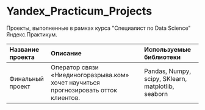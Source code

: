 # Yandex_Practicum_Projects
Проекты, выполненные в рамках курса "Специалист по Data Science" Яндекс.Практикум.

|Название проекта|Описание                   |Используемые библиотеки|
|:---------------|:-------|:----------------------|
|Финальный проект|Оператор связи «Ниединогоразрыва.ком» хочет научиться прогнозировать отток клиентов.| Pandas, Numpy, scipy, SKlearn, matplotlib, seaborn|











